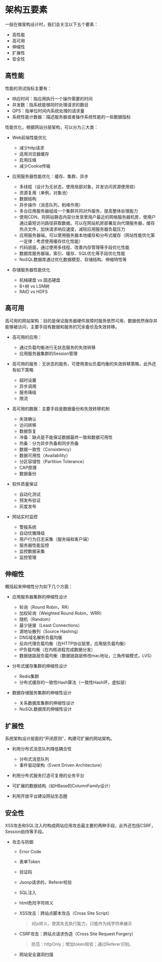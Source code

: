 # 架构五要素

一般在做架构设计时，我们会关注以下五个要素：

- 高性能
- 高可用
- 伸缩性
- 扩展性
- 安全性

## 高性能

性能的测试指标主要有：

- 响应时间：指应用执行一个操作需要的时间
- 并发数：指系统能够同时处理请求的数目
- QPS：指单位时间内系统处理的请求量
- 系统性能计数器：描述服务器或者操作系统性能的一些数据指标

性能优化，根据网站分层架构，可以分为三大类：

- Web前端性能优化

    - 减少http请求
    - 适用浏览器缓存
    - 启用压缩
    - 减少Cookie传输

- 应用服务器性能优化：缓存、集群、异步

    - 多线程（设计为无状态，使用局部对象，并发访问资源使用锁）
    - 资源复用（单例，对象池）
    - 数据结构
    - 异步操作（消息队列，削峰作用）
    - 多台应用服务器组成一个集群共同对外服务，提高整体处理能力
    - 使用CDN，将网站静态内容分发至里用户最近的网络服务器机房，使用户通过最短访问路径获取数据。可以在网站机房部署反向代理服务器，缓存热点文件，加快请求响应速度，减轻应用服务器负载压力
    - 应用服务器端，可以使用服务器本地缓存和分布式缓存（网站性能优化第一定律：考虑使用缓存优化性能）
    - 代码层面，通过使用多线程、改善内存管理等手段优化性能
    - 数据库服务器端，索引、缓存、SQL优化等手段优化性能
    - NoSQL数据库通过优化数据模型、存储结构、伸缩特性等

- 存储服务器性能优化

    - 机械硬盘 vs 固态硬盘
    - B+树 vs LSM树
    - RAID vs HDFS

## 高可用

高可用的网站架构：目的是保证服务器硬件故障时服务依然可用、数据依然保存并能够被访问，主要手段有数据和服务的冗余备份及失效转移。

- 高可用的应用：

    - 通过负载均衡进行无状态服务的失效转移
    - 应用服务器集群的Session管理

- 高可用的服务：无状态的服务，可使用类似负载均衡的失效转移策略，此外还有如下策略

    - 超时设置
    - 异步调用
    - 服务降级
    - 限流

- 高可用的数据：主要手段是数据备份和失效转移机制

    - 失效确认
    - 访问转移
    - 数据恢复
    - 冷备：缺点是不能保证数据最终一致和数据可用性
    - 热备：分为异步热备和同步热备
    - 数据一致性（Consistency）
    - 数据可用性（Availability）
    - 分区容错性（Partition Tolerance）
    - CAP原理
    - 数据备份

- 软件质量保证

    - 自动化测试
    - 预发布验证
    - 灰度发布

- 网站实时监控

    - 警报系统
    - 自动优雅降级
    - 用户行为日志采集（服务端和客户端）
    - 服务器性能监控
    - 监控数据采集
    - 监控管理

## 伸缩性

概括起来伸缩性分为如下几个方面：

- 应用服务器集群的伸缩性设计
    
    - 轮询（Round Robin，RR）
    - 加权轮询（Weighted Round Robin，WRR）
    - 随机（Random）
    - 最少链接（Least Connections）
    - 源地址散列（Source Hashing）
    - DNS域名解析负载均衡
    - 反向代理负载均衡（在HTTP协议层里，应用层负载均衡）
    - IP负载均衡（在内核进程完成数据分发）
    - 数据链路层负载均衡（数据链路层修改mac地址，三角传输模式，LVS）

- 分布式缓存集群的伸缩性设计

    - Redis集群
    - 分布式缓存的一致性Hash算法（一致性Hash环，虚拟层）

- 数据存储服务集群的伸缩性设计

    - 关系数据库集群的伸缩性设计
    - NoSQL数据库的伸缩性设计

## 扩展性

系统架构设计层面的“开闭原则”，构建可扩展的网站架构。

- 利用分布式消息队列降低耦合性

    - 分布式消息队列
    - 事件驱动架构（Event Driven Architecture）

- 利用分布式服务打造可复用的业务平台

- 可扩展的数据结构（如HBase的ColumnFamily设计）

- 利用开放平台建设网站生态圈

## 安全性

XSS攻击和SQL注入时构成网站应用攻击最主要的两种手段，此外还包括CSRF，Session劫持等手段。

- 攻击与防御

    - Error Code
    - 表单Token
    - 验证码
    - Jsonp请求的，Referer校验
    - SQL注入
    - html危险字符转义
    - XSS攻击：跨站点脚本攻击（Cross Site Script）

        > 对js转义，使其失去执行能力，只能作为纯字符串展示

    - CSRF攻击：跨站点请求伪造（Cross Site Request Forgery）

        > 防范：httpOnly；增加token校验；通过Referer识别。

    - 网站安全漏洞扫描